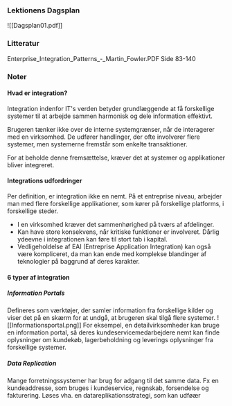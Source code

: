 ### Lektionens Dagsplan 

![[Dagsplan01.pdf]]
### Litteratur
Enterprise_Integration_Patterns_-_Martin_Fowler.PDF
Side 83-140

### Noter

#### Hvad er integration?
Integration indenfor IT's verden betyder grundlæggende at få forskellige systemer til at arbejde sammen harmonisk og dele information effektivt. 

Brugeren tænker ikke over de interne systemgrænser, når de interagerer med en virksomhed. De udfører handlinger, der ofte involverer flere systemer, men systemerne fremstår som enkelte transaktioner.

For at beholde denne fremsættelse, kræver det at systemer og applikationer bliver integreret. 
#### Integrations udfordringer
Per definition, er integration ikke en nemt. På et entreprise niveau, arbejder man med flere forskellige applikationer, som kører på forskellige platforms, i forskellige steder. 
* I en virksomhed kræver det sammenhørighed på tværs af afdelinger. 
* Kan have store konsekvens, når kritiske funktioner er involveret. Dårlig ydeevne i integrationen kan føre til stort tab i kapital.
* Vedligeholdelse af EAI (Entreprise Application Integration) kan også være kompliceret, da man kan ende med komplekse blandinger af teknologier på baggrund af deres karakter. 

#### 6 typer af integration

##### Information Portals
Defineres som værktøjer, der samler information fra forskellige kilder og viser det på en skærm for at undgå, at brugeren skal tilgå flere systemer.
![[Informationsportal.png]]
For eksempel, en detailvirksomheder kan bruge en information portal, så deres kundeservicemedarbejdere nemt kan finde oplysninger om kundekøb, lagerbeholdning og leverings oplysninger fra forskellige systemer. 
##### Data Replication
Mange forretningssystemer har brug for adgang til det samme data. Fx en kundeaddresse, som bruges i kundeservice, regnskab, forsendelse og fakturering. Løses vha. en datareplikationsstrategi, som kan udføær



